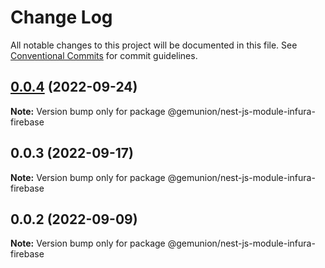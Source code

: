 # Change Log

All notable changes to this project will be documented in this file.
See [Conventional Commits](https://conventionalcommits.org) for commit guidelines.

## [0.0.4](https://github.com/gemunion/nestjs-packages/compare/@gemunion/nest-js-module-infura-firebase@0.0.3...@gemunion/nest-js-module-infura-firebase@0.0.4) (2022-09-24)

**Note:** Version bump only for package @gemunion/nest-js-module-infura-firebase





## 0.0.3 (2022-09-17)

**Note:** Version bump only for package @gemunion/nest-js-module-infura-firebase





## 0.0.2 (2022-09-09)

**Note:** Version bump only for package @gemunion/nest-js-module-infura-firebase
